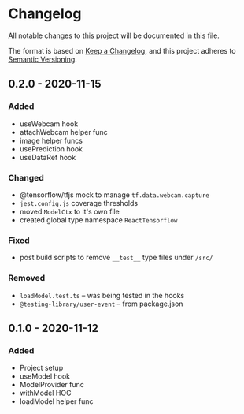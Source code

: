 # Changelog

All notable changes to this project will be documented in this file.

The format is based on [Keep a Changelog](https://keepachangelog.com/en/1.0.0/), and this project adheres to [Semantic Versioning](https://semver.org/spec/v2.0.0.html).

## 0.2.0 - 2020-11-15

### Added

- useWebcam hook
- attachWebcam helper func
- image helper funcs
- usePrediction hook
- useDataRef hook

### Changed

- @tensorflow/tfjs mock to manage `tf.data.webcam.capture`
- `jest.config.js` coverage thresholds
- moved `ModelCtx` to it's own file
- created global type namespace `ReactTensorflow`

### Fixed

- post build scripts to remove `__test__` type files under `/src/`

### Removed

- `loadModel.test.ts` – was being tested in the hooks
- `@testing-library/user-event` – from package.json

## 0.1.0 - 2020-11-12

### Added

- Project setup
- useModel hook
- ModelProvider func
- withModel HOC
- loadModel helper func
